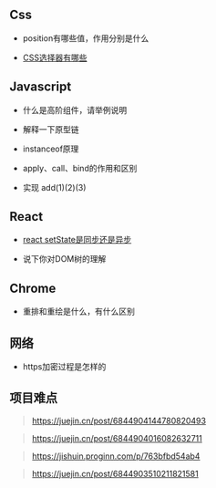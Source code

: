 ## Css

- position有哪些值，作用分别是什么

- [CSS选择器有哪些](http://localhost:3000/#/frontend/002css?id=_7-css-position-%e6%9c%89%e5%93%aa%e4%ba%9b%e5%80%bc%ef%bc%9f)



## Javascript

- 什么是高阶组件，请举例说明

- 解释一下原型链

- instanceof原理

- apply、call、bind的作用和区别

- 实现 add(1)(2)(3)


## React

- [react setState是同步还是异步](/frontend/react?id=_1-react中setstate是同步的还是异步)

- 说下你对DOM树的理解



## Chrome

- 重排和重绘是什么，有什么区别



## 网络

- https加密过程是怎样的


## 项目难点

> https://juejin.cn/post/6844904144780820493


> https://juejin.cn/post/6844904016082632711


> https://jishuin.proginn.com/p/763bfbd54ab4


> https://juejin.cn/post/6844903510211821581